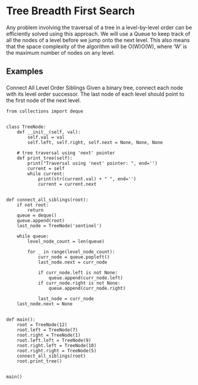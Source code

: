 # Tree Breadth First Search

Any problem involving the traversal of a tree in a level-by-level order can be efficiently solved using this approach. We will use a Queue to keep track of all the nodes of a level before we jump onto the next level. This also means that the space complexity of the algorithm will be O(W)O(W), where ‘W’ is the maximum number of nodes on any level.

## Examples
###
Connect All Level Order Siblings
Given a binary tree, connect each node with its level order successor. The last node of each level should point to the first node of the next level.
```
from collections import deque


class TreeNode:
    def __init__(self, val):
        self.val = val
        self.left, self.right, self.next = None, None, None

    # tree traversal using 'next' pointer
    def print_tree(self):
        print("Traversal using 'next' pointer: ", end='')
        current = self
        while current:
            print(str(current.val) + " ", end='')
            current = current.next


def connect_all_siblings(root):
    if not root:
        return
    queue = deque()
    queue.append(root)
    last_node = TreeNode('sentinel')

    while queue:
        level_node_count = len(queue)

        for _ in range(level_node_count):
            curr_node = queue.popleft()
            last_node.next = curr_node

            if curr_node.left is not None:
                queue.append(curr_node.left)
            if curr_node.right is not None:
                queue.append(curr_node.right)

            last_node = curr_node
    last_node.next = None


def main():
    root = TreeNode(12)
    root.left = TreeNode(7)
    root.right = TreeNode(1)
    root.left.left = TreeNode(9)
    root.right.left = TreeNode(10)
    root.right.right = TreeNode(5)
    connect_all_siblings(root)
    root.print_tree()


main()

```

